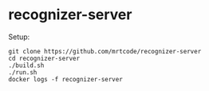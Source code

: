 # recognizer-server

Setup:
```
git clone https://github.com/mrtcode/recognizer-server
cd recognizer-server
./build.sh
./run.sh
docker logs -f recognizer-server
```